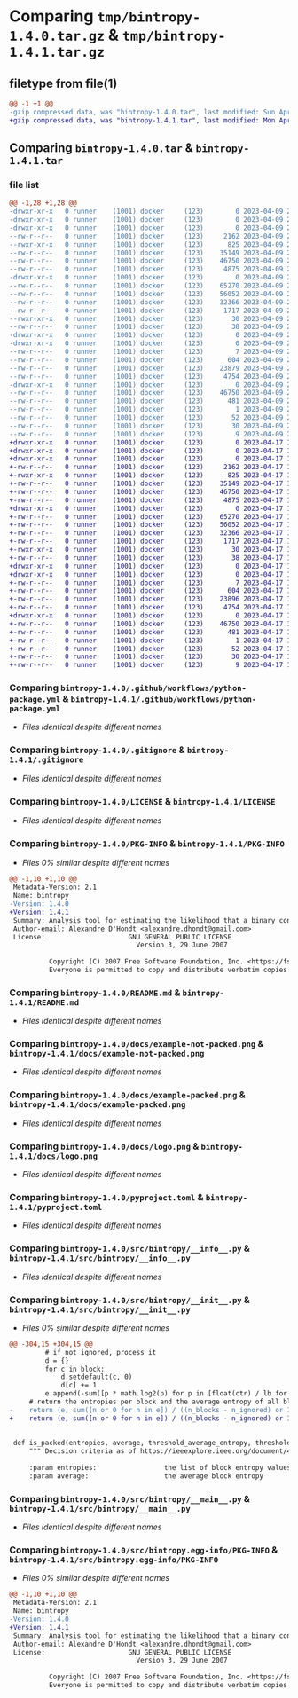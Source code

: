 # Comparing `tmp/bintropy-1.4.0.tar.gz` & `tmp/bintropy-1.4.1.tar.gz`

## filetype from file(1)

```diff
@@ -1 +1 @@
-gzip compressed data, was "bintropy-1.4.0.tar", last modified: Sun Apr  9 20:54:01 2023, max compression
+gzip compressed data, was "bintropy-1.4.1.tar", last modified: Mon Apr 17 15:40:24 2023, max compression
```

## Comparing `bintropy-1.4.0.tar` & `bintropy-1.4.1.tar`

### file list

```diff
@@ -1,28 +1,28 @@
-drwxr-xr-x   0 runner    (1001) docker     (123)        0 2023-04-09 20:54:01.185284 bintropy-1.4.0/
-drwxr-xr-x   0 runner    (1001) docker     (123)        0 2023-04-09 20:54:01.181283 bintropy-1.4.0/.github/
-drwxr-xr-x   0 runner    (1001) docker     (123)        0 2023-04-09 20:54:01.185284 bintropy-1.4.0/.github/workflows/
--rw-r--r--   0 runner    (1001) docker     (123)     2162 2023-04-09 20:53:53.000000 bintropy-1.4.0/.github/workflows/python-package.yml
--rwxr-xr-x   0 runner    (1001) docker     (123)      825 2023-04-09 20:53:53.000000 bintropy-1.4.0/.gitignore
--rw-r--r--   0 runner    (1001) docker     (123)    35149 2023-04-09 20:53:53.000000 bintropy-1.4.0/LICENSE
--rw-r--r--   0 runner    (1001) docker     (123)    46750 2023-04-09 20:54:01.185284 bintropy-1.4.0/PKG-INFO
--rw-r--r--   0 runner    (1001) docker     (123)     4875 2023-04-09 20:53:53.000000 bintropy-1.4.0/README.md
-drwxr-xr-x   0 runner    (1001) docker     (123)        0 2023-04-09 20:54:01.185284 bintropy-1.4.0/docs/
--rw-r--r--   0 runner    (1001) docker     (123)    65270 2023-04-09 20:53:53.000000 bintropy-1.4.0/docs/example-not-packed.png
--rw-r--r--   0 runner    (1001) docker     (123)    56052 2023-04-09 20:53:53.000000 bintropy-1.4.0/docs/example-packed.png
--rw-r--r--   0 runner    (1001) docker     (123)    32366 2023-04-09 20:53:53.000000 bintropy-1.4.0/docs/logo.png
--rw-r--r--   0 runner    (1001) docker     (123)     1717 2023-04-09 20:53:53.000000 bintropy-1.4.0/pyproject.toml
--rwxr-xr-x   0 runner    (1001) docker     (123)       30 2023-04-09 20:53:53.000000 bintropy-1.4.0/requirements.txt
--rw-r--r--   0 runner    (1001) docker     (123)       38 2023-04-09 20:54:01.185284 bintropy-1.4.0/setup.cfg
-drwxr-xr-x   0 runner    (1001) docker     (123)        0 2023-04-09 20:54:01.181283 bintropy-1.4.0/src/
-drwxr-xr-x   0 runner    (1001) docker     (123)        0 2023-04-09 20:54:01.185284 bintropy-1.4.0/src/bintropy/
--rw-r--r--   0 runner    (1001) docker     (123)        7 2023-04-09 20:53:53.000000 bintropy-1.4.0/src/bintropy/VERSION.txt
--rw-r--r--   0 runner    (1001) docker     (123)      604 2023-04-09 20:53:53.000000 bintropy-1.4.0/src/bintropy/__info__.py
--rw-r--r--   0 runner    (1001) docker     (123)    23879 2023-04-09 20:53:53.000000 bintropy-1.4.0/src/bintropy/__init__.py
--rw-r--r--   0 runner    (1001) docker     (123)     4754 2023-04-09 20:53:53.000000 bintropy-1.4.0/src/bintropy/__main__.py
-drwxr-xr-x   0 runner    (1001) docker     (123)        0 2023-04-09 20:54:01.185284 bintropy-1.4.0/src/bintropy.egg-info/
--rw-r--r--   0 runner    (1001) docker     (123)    46750 2023-04-09 20:54:01.000000 bintropy-1.4.0/src/bintropy.egg-info/PKG-INFO
--rw-r--r--   0 runner    (1001) docker     (123)      481 2023-04-09 20:54:01.000000 bintropy-1.4.0/src/bintropy.egg-info/SOURCES.txt
--rw-r--r--   0 runner    (1001) docker     (123)        1 2023-04-09 20:54:01.000000 bintropy-1.4.0/src/bintropy.egg-info/dependency_links.txt
--rw-r--r--   0 runner    (1001) docker     (123)       52 2023-04-09 20:54:01.000000 bintropy-1.4.0/src/bintropy.egg-info/entry_points.txt
--rw-r--r--   0 runner    (1001) docker     (123)       30 2023-04-09 20:54:01.000000 bintropy-1.4.0/src/bintropy.egg-info/requires.txt
--rw-r--r--   0 runner    (1001) docker     (123)        9 2023-04-09 20:54:01.000000 bintropy-1.4.0/src/bintropy.egg-info/top_level.txt
+drwxr-xr-x   0 runner    (1001) docker     (123)        0 2023-04-17 15:40:24.550435 bintropy-1.4.1/
+drwxr-xr-x   0 runner    (1001) docker     (123)        0 2023-04-17 15:40:24.546435 bintropy-1.4.1/.github/
+drwxr-xr-x   0 runner    (1001) docker     (123)        0 2023-04-17 15:40:24.546435 bintropy-1.4.1/.github/workflows/
+-rw-r--r--   0 runner    (1001) docker     (123)     2162 2023-04-17 15:40:15.000000 bintropy-1.4.1/.github/workflows/python-package.yml
+-rwxr-xr-x   0 runner    (1001) docker     (123)      825 2023-04-17 15:40:15.000000 bintropy-1.4.1/.gitignore
+-rw-r--r--   0 runner    (1001) docker     (123)    35149 2023-04-17 15:40:15.000000 bintropy-1.4.1/LICENSE
+-rw-r--r--   0 runner    (1001) docker     (123)    46750 2023-04-17 15:40:24.550435 bintropy-1.4.1/PKG-INFO
+-rw-r--r--   0 runner    (1001) docker     (123)     4875 2023-04-17 15:40:15.000000 bintropy-1.4.1/README.md
+drwxr-xr-x   0 runner    (1001) docker     (123)        0 2023-04-17 15:40:24.546435 bintropy-1.4.1/docs/
+-rw-r--r--   0 runner    (1001) docker     (123)    65270 2023-04-17 15:40:15.000000 bintropy-1.4.1/docs/example-not-packed.png
+-rw-r--r--   0 runner    (1001) docker     (123)    56052 2023-04-17 15:40:15.000000 bintropy-1.4.1/docs/example-packed.png
+-rw-r--r--   0 runner    (1001) docker     (123)    32366 2023-04-17 15:40:15.000000 bintropy-1.4.1/docs/logo.png
+-rw-r--r--   0 runner    (1001) docker     (123)     1717 2023-04-17 15:40:15.000000 bintropy-1.4.1/pyproject.toml
+-rwxr-xr-x   0 runner    (1001) docker     (123)       30 2023-04-17 15:40:15.000000 bintropy-1.4.1/requirements.txt
+-rw-r--r--   0 runner    (1001) docker     (123)       38 2023-04-17 15:40:24.550435 bintropy-1.4.1/setup.cfg
+drwxr-xr-x   0 runner    (1001) docker     (123)        0 2023-04-17 15:40:24.546435 bintropy-1.4.1/src/
+drwxr-xr-x   0 runner    (1001) docker     (123)        0 2023-04-17 15:40:24.546435 bintropy-1.4.1/src/bintropy/
+-rw-r--r--   0 runner    (1001) docker     (123)        7 2023-04-17 15:40:15.000000 bintropy-1.4.1/src/bintropy/VERSION.txt
+-rw-r--r--   0 runner    (1001) docker     (123)      604 2023-04-17 15:40:15.000000 bintropy-1.4.1/src/bintropy/__info__.py
+-rw-r--r--   0 runner    (1001) docker     (123)    23896 2023-04-17 15:40:15.000000 bintropy-1.4.1/src/bintropy/__init__.py
+-rw-r--r--   0 runner    (1001) docker     (123)     4754 2023-04-17 15:40:15.000000 bintropy-1.4.1/src/bintropy/__main__.py
+drwxr-xr-x   0 runner    (1001) docker     (123)        0 2023-04-17 15:40:24.546435 bintropy-1.4.1/src/bintropy.egg-info/
+-rw-r--r--   0 runner    (1001) docker     (123)    46750 2023-04-17 15:40:24.000000 bintropy-1.4.1/src/bintropy.egg-info/PKG-INFO
+-rw-r--r--   0 runner    (1001) docker     (123)      481 2023-04-17 15:40:24.000000 bintropy-1.4.1/src/bintropy.egg-info/SOURCES.txt
+-rw-r--r--   0 runner    (1001) docker     (123)        1 2023-04-17 15:40:24.000000 bintropy-1.4.1/src/bintropy.egg-info/dependency_links.txt
+-rw-r--r--   0 runner    (1001) docker     (123)       52 2023-04-17 15:40:24.000000 bintropy-1.4.1/src/bintropy.egg-info/entry_points.txt
+-rw-r--r--   0 runner    (1001) docker     (123)       30 2023-04-17 15:40:24.000000 bintropy-1.4.1/src/bintropy.egg-info/requires.txt
+-rw-r--r--   0 runner    (1001) docker     (123)        9 2023-04-17 15:40:24.000000 bintropy-1.4.1/src/bintropy.egg-info/top_level.txt
```

### Comparing `bintropy-1.4.0/.github/workflows/python-package.yml` & `bintropy-1.4.1/.github/workflows/python-package.yml`

 * *Files identical despite different names*

### Comparing `bintropy-1.4.0/.gitignore` & `bintropy-1.4.1/.gitignore`

 * *Files identical despite different names*

### Comparing `bintropy-1.4.0/LICENSE` & `bintropy-1.4.1/LICENSE`

 * *Files identical despite different names*

### Comparing `bintropy-1.4.0/PKG-INFO` & `bintropy-1.4.1/PKG-INFO`

 * *Files 0% similar despite different names*

```diff
@@ -1,10 +1,10 @@
 Metadata-Version: 2.1
 Name: bintropy
-Version: 1.4.0
+Version: 1.4.1
 Summary: Analysis tool for estimating the likelihood that a binary contains compressed or encrypted bytes
 Author-email: Alexandre D'Hondt <alexandre.dhondt@gmail.com>
 License:                     GNU GENERAL PUBLIC LICENSE
                                Version 3, 29 June 2007
         
          Copyright (C) 2007 Free Software Foundation, Inc. <https://fsf.org/>
          Everyone is permitted to copy and distribute verbatim copies
```

### Comparing `bintropy-1.4.0/README.md` & `bintropy-1.4.1/README.md`

 * *Files identical despite different names*

### Comparing `bintropy-1.4.0/docs/example-not-packed.png` & `bintropy-1.4.1/docs/example-not-packed.png`

 * *Files identical despite different names*

### Comparing `bintropy-1.4.0/docs/example-packed.png` & `bintropy-1.4.1/docs/example-packed.png`

 * *Files identical despite different names*

### Comparing `bintropy-1.4.0/docs/logo.png` & `bintropy-1.4.1/docs/logo.png`

 * *Files identical despite different names*

### Comparing `bintropy-1.4.0/pyproject.toml` & `bintropy-1.4.1/pyproject.toml`

 * *Files identical despite different names*

### Comparing `bintropy-1.4.0/src/bintropy/__info__.py` & `bintropy-1.4.1/src/bintropy/__info__.py`

 * *Files identical despite different names*

### Comparing `bintropy-1.4.0/src/bintropy/__init__.py` & `bintropy-1.4.1/src/bintropy/__init__.py`

 * *Files 0% similar despite different names*

```diff
@@ -304,15 +304,15 @@
         # if not ignored, process it
         d = {}
         for c in block:
             d.setdefault(c, 0)
             d[c] += 1
         e.append(-sum([p * math.log2(p) for p in [float(ctr) / lb for ctr in d.values()]]) or .0)
     # return the entropies per block and the average entropy of all blocks if n_blocks > 1
-    return (e, sum([n or 0 for n in e]) / ((n_blocks - n_ignored) or 1)) if n_blocks > 1 else e[0]
+    return (e, sum([n or 0 for n in e]) / ((n_blocks - n_ignored) or 1)) if n_blocks > 1 or blocksize > 0 else e[0]
 
 
 def is_packed(entropies, average, threshold_average_entropy, threshold_highest_entropy, logger=None):
     """ Decision criteria as of https://ieeexplore.ieee.org/document/4140989.
     
     :param entropies:                 the list of block entropy values or the highest block entropy value
     :param average:                   the average block entropy
```

### Comparing `bintropy-1.4.0/src/bintropy/__main__.py` & `bintropy-1.4.1/src/bintropy/__main__.py`

 * *Files identical despite different names*

### Comparing `bintropy-1.4.0/src/bintropy.egg-info/PKG-INFO` & `bintropy-1.4.1/src/bintropy.egg-info/PKG-INFO`

 * *Files 0% similar despite different names*

```diff
@@ -1,10 +1,10 @@
 Metadata-Version: 2.1
 Name: bintropy
-Version: 1.4.0
+Version: 1.4.1
 Summary: Analysis tool for estimating the likelihood that a binary contains compressed or encrypted bytes
 Author-email: Alexandre D'Hondt <alexandre.dhondt@gmail.com>
 License:                     GNU GENERAL PUBLIC LICENSE
                                Version 3, 29 June 2007
         
          Copyright (C) 2007 Free Software Foundation, Inc. <https://fsf.org/>
          Everyone is permitted to copy and distribute verbatim copies
```

